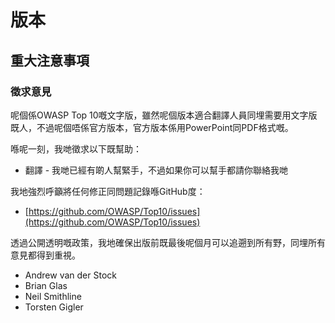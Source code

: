 # 版本

## 重大注意事項

### 徵求意見

呢個係OWASP Top 10嘅文字版，雖然呢個版本適合翻譯人員同埋需要用文字版既人，不過呢個唔係官方版本，官方版本係用PowerPoint同PDF格式嘅。

喺呢一刻，我哋徵求以下既幫助：

* 翻譯 - 我哋已經有啲人幫緊手，不過如果你可以幫手都請你聯絡我哋

我地強烈呼籲將任何修正同問題記錄喺GitHub度：

* [https://github.com/OWASP/Top10/issues](https://github.com/OWASP/Top10/issues)

透過公開透明嘅政策，我地確保出版前既最後呢個月可以追遡到所有野，同埋所有意見都得到重視。

* Andrew van der Stock
* Brian Glas
* Neil Smithline
* Torsten Gigler